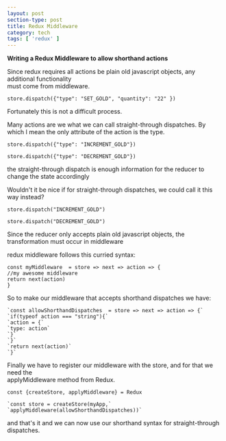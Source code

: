 ```yaml
---
layout: post
section-type: post
title: Redux Middleware
category: tech
tags: [ 'redux' ]
---
```


**Writing a Redux Middleware to allow shorthand actions**


Since redux requires all actions be plain old javascript objects, any additional functionality  
must come from middleware.

`store.dispatch({"type": "SET_GOLD", "quantity": "22" })`

Fortunately this is not a difficult process.

Many actions are we what we can call straight-through dispatches.
By which I mean the only attribute of the action is the type.

`store.dispatch({"type": "INCREMENT_GOLD"})`

`store.dispatch({"type": "DECREMENT_GOLD"})`

the straight-through dispatch is enough information for the reducer to change the state accordingly

Wouldn't it be nice if for straight-through dispatches, we could call it this way instead?

`store.dispatch("INCREMENT_GOLD")`

`store.dispatch("DECREMENT_GOLD")`

Since the reducer only accepts plain old javascript objects, the transformation must occur in middleware

redux middleware follows this curried syntax:  

```
const myMiddleware  = store => next => action => {     
//my awesome middleware    
return next(action)      
}
```

So to make our middleware that accepts shorthand dispatches we have:

```
`const allowShorthandDispatches  = store => next => action => {`     
`if(typeof action === "string"){`  
`action = {`  
`type: action`  
`}`  
`}`  
`return next(action)`  
`}`
```

Finally we have to register our middleware with the store, and for that we need the  
applyMiddleware method from Redux.

`const {createStore, applyMiddleware} = Redux`  

```
`const store = createStore(myApp,`  
`applyMiddleware(allowShorthandDispatches))`
```

and that's it and we can now use our shorthand syntax for straight-through dispatches.


